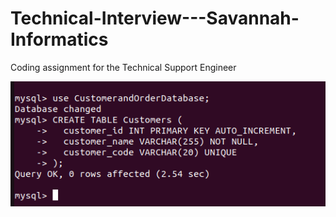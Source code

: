 # Technical-Interview---Savannah-Informatics
Coding assignment for the Technical Support Engineer

![Alt text](screenshots/CustomerTable.png)
